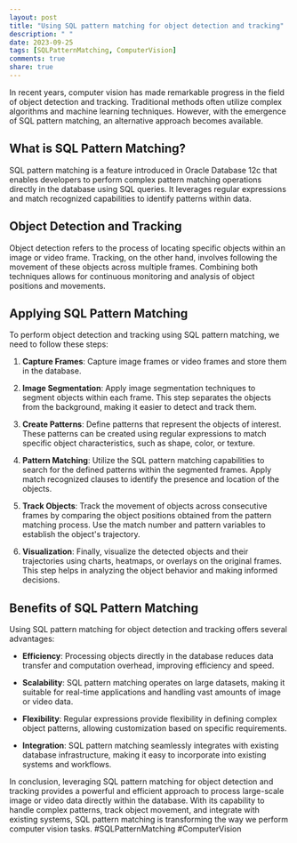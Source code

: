 ```yaml
---
layout: post
title: "Using SQL pattern matching for object detection and tracking"
description: " "
date: 2023-09-25
tags: [SQLPatternMatching, ComputerVision]
comments: true
share: true
---
```


In recent years, computer vision has made remarkable progress in the field of object detection and tracking. Traditional methods often utilize complex algorithms and machine learning techniques. However, with the emergence of SQL pattern matching, an alternative approach becomes available.

## What is SQL Pattern Matching?

SQL pattern matching is a feature introduced in Oracle Database 12c that enables developers to perform complex pattern matching operations directly in the database using SQL queries. It leverages regular expressions and match recognized capabilities to identify patterns within data.

## Object Detection and Tracking

Object detection refers to the process of locating specific objects within an image or video frame. Tracking, on the other hand, involves following the movement of these objects across multiple frames. Combining both techniques allows for continuous monitoring and analysis of object positions and movements.

## Applying SQL Pattern Matching

To perform object detection and tracking using SQL pattern matching, we need to follow these steps:

1. **Capture Frames**: Capture image frames or video frames and store them in the database.

2. **Image Segmentation**: Apply image segmentation techniques to segment objects within each frame. This step separates the objects from the background, making it easier to detect and track them.

3. **Create Patterns**: Define patterns that represent the objects of interest. These patterns can be created using regular expressions to match specific object characteristics, such as shape, color, or texture.

4. **Pattern Matching**: Utilize the SQL pattern matching capabilities to search for the defined patterns within the segmented frames. Apply match recognized clauses to identify the presence and location of the objects.

5. **Track Objects**: Track the movement of objects across consecutive frames by comparing the object positions obtained from the pattern matching process. Use the match number and pattern variables to establish the object's trajectory.

6. **Visualization**: Finally, visualize the detected objects and their trajectories using charts, heatmaps, or overlays on the original frames. This step helps in analyzing the object behavior and making informed decisions.

## Benefits of SQL Pattern Matching

Using SQL pattern matching for object detection and tracking offers several advantages:

- **Efficiency**: Processing objects directly in the database reduces data transfer and computation overhead, improving efficiency and speed.

- **Scalability**: SQL pattern matching operates on large datasets, making it suitable for real-time applications and handling vast amounts of image or video data.

- **Flexibility**: Regular expressions provide flexibility in defining complex object patterns, allowing customization based on specific requirements.

- **Integration**: SQL pattern matching seamlessly integrates with existing database infrastructure, making it easy to incorporate into existing systems and workflows.

In conclusion, leveraging SQL pattern matching for object detection and tracking provides a powerful and efficient approach to process large-scale image or video data directly within the database. With its capability to handle complex patterns, track object movement, and integrate with existing systems, SQL pattern matching is transforming the way we perform computer vision tasks. #SQLPatternMatching #ComputerVision